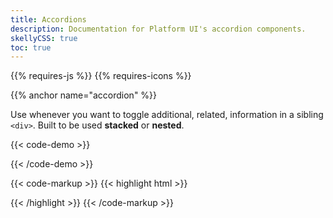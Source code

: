 ```yaml
---
title: Accordions
description: Documentation for Platform UI's accordion components.
skellyCSS: true
toc: true
---
```


{{% requires-js %}} {{% requires-icons %}}

{{% anchor name="accordion" %}}

Use whenever you want to toggle additional, related, information in a sibling `<div>`. Built to be used **stacked** or **nested**. 

{{< code-demo >}}
<div class="accordion">
  <a href="#" aria-label="Demo Accordion" class="accordion__header px-3 py-3 flex--justify-between flex--align-center">
    <span class="skeleton skeleton--sm mb-0 mr-2" data-color="var(--light)" role="presentation"></span>
    <i class="pi-angle-down accordion__icon text--med-blue"></i>
  </a>
  <div class="accordion__content px-3 py-3">
    <p class="skeleton" data-lines="6" role="presentation"></p>
  </div>
</div>
{{< /code-demo >}}

{{< code-markup >}}
{{< highlight html >}}
<div class="accordion">
  <a href="#" class="accordion__header">
    <!-- Accordion header goes here! -->
  </a>
  <div class="accordion__content">
    <!-- Accordion content goes here! -->
  </div>
</div>
{{< /highlight >}} 
{{< /code-markup >}}
